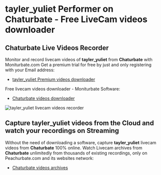 # tayler_yuliet Performer on Chaturbate - Free LiveCam videos downloader

## Chaturbate Live Videos Recorder

Monitor and record livecam videos of **tayler_yuliet** from **Chaturbate** with Moniturbate.com
Get a premium trial for free by just and only registering with your Email address:
* [tayler_yuliet Premium videos downloader](https://moniturbate.com/request-demo-licence-key.html)

Free livecam videos downloader - Moniturbate Software:
* [Chaturbate videos downloader](https://moniturbate.com/moniturbate-download-software.html)

![tayler_yuliet livecam videos recorder](https://peachurnet.com/templates/moniturbate-software.png)


## Capture tayler_yuliet videos from the Cloud and watch your recordings on Streaming

Without the need of downloading a software, capture **tayler_yuliet** livecam videos from **Chaturbate** 100% online.
Watch Livecam archives from **Chaturbate** unlimitedly from thousands of existing recordings, only on Peachurbate.com and its websites network:
* [Chaturbate videos archives](https://peachurnet.com/)